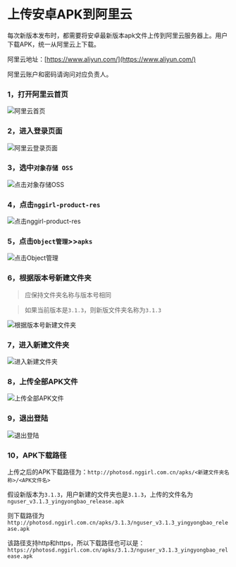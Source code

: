 # 上传安卓APK到阿里云

每次新版本发布时，都需要将安卓最新版本apk文件上传到阿里云服务器上。用户下载APK，统一从阿里云上下载。

阿里云地址：[https://www.aliyun.com/](https://www.aliyun.com/)

阿里云账户和密码请询问对应负责人。

### 1，打开阿里云首页

![阿里云首页](https://photosd.nggirl.com.cn/work/dae5bf1216d841e3ac739c87682be1c7.jpg@800w_800h_70Q)

### 2，进入登录页面

![阿里云登录页面](https://photosd.nggirl.com.cn/work/a50e9822b6a1488bad8dad09ee9c5404.png@800w_800h_70Q)

### 3，选中`对象存储 OSS`

![点击对象存储OSS](https://photosd.nggirl.com.cn/work/826011aeca5948219c5e9c6afa932c17.png@800w_800h_70Q)

### 4，点击`nggirl-product-res`

![点击nggirl-product-res](https://photosd.nggirl.com.cn/work/1ca4ad610c9948538a8023f7e63c1acb.png@800w_800h_70Q)

### 5，点击`Object管理`>>`apks`

![点击Object管理](https://photosd.nggirl.com.cn/work/b5a85de022784369a76507d6781d2be0.png@800w_800h_70Q)

### 6，根据版本号新建文件夹

>应保持文件夹名称与版本号相同

>如果当前版本是`3.1.3`，则新版文件夹名称为`3.1.3`

![根据版本号新建文件夹](https://photosd.nggirl.com.cn/work/f97462eb7d544cbb9e47de8187a8b836.png@800w_800h_70Q)

### 7，进入新建文件夹

![进入新建文件夹](https://photosd.nggirl.com.cn/work/ab4abca763194723a0ba12e1fe0c93d1.png@800w_800h_70Q)

### 8，上传全部APK文件

![上传全部APK文件](https://photosd.nggirl.com.cn/work/95030b6b64dd4ec08740a128a77efc32.png@800w_800h_70Q)

### 9，退出登陆

![退出登陆](https://photosd.nggirl.com.cn/work/00750994c07a4455858bda889a2222d8.png@800w_800h_70Q)


### 10，APK下载路径

上传之后的APK下载路径为：`http://photosd.nggirl.com.cn/apks/<新建文件夹名称>/<APK文件名>`

假设新版本为`3.1.3`，用户新建的文件夹也是`3.1.3`，上传的文件名为`nguser_v3.1.3_yingyongbao_release.apk`

则下载路径为`http://photosd.nggirl.com.cn/apks/3.1.3/nguser_v3.1.3_yingyongbao_release.apk`

该路径支持http和https，所以下载路径也可以是：`https://photosd.nggirl.com.cn/apks/3.1.3/nguser_v3.1.3_yingyongbao_release.apk`
